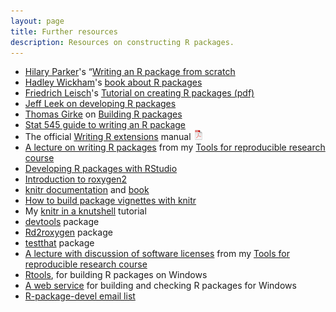 ```yaml
---
layout: page
title: Further resources
description: Resources on constructing R packages.
---
```


- [Hilary Parker](http://hillaryparker.com)'s
  &ldquo;[Writing an R package from scratch](http://hilaryparker.com/2014/04/29/writing-an-r-package-from-scratch/)
- [Hadley Wickham](http://had.co.nz/)'s [book about R packages](http://r-pkgs.had.co.nz/)
- [Friedrich Leisch](http://www.statistik.lmu.de/~leisch/)'s [Tutorial on creating R packages (pdf)](http://cran.r-project.org/doc/contrib/Leisch-CreatingPackages.pdf)
- [Jeff Leek on developing R packages](https://github.com/jtleek/rpackages)
- [Thomas Girke](http://girke.bioinformatics.ucr.edu/) on [Building R packages](http://manuals.bioinformatics.ucr.edu/home/programming-in-r#TOC-Building-R-Packages)
- [Stat 545 guide to writing an R package](http://stat545-ubc.github.io/packages00_index.html)
- The official
  [Writing R extensions](http://cran.r-project.org/doc/manuals/r-release/R-exts.html)
  manual [![pdf icon](icons/pdf-icon.png)](http://cran.r-project.org/doc/manuals/r-release/R-exts.pdf)
- [A lecture on writing R packages](http://kbroman.org/Tools4RR/assets/lectures/08_rpack_withnotes.pdf)
  from my [Tools for reproducible research course](http://kbroman.org/Tools4RR/)
- [Developing R packages with RStudio](https://support.rstudio.com/hc/en-us/articles/200486488-Developing-Packages-with-RStudio)
- [Introduction to roxygen2](http://cran.r-project.org/web/packages/roxygen2/vignettes/roxygen2.html)
- [knitr documentation](http://yihui.name/knitr/) and
  [book](http://www.amazon.com/exec/obidos/ASIN/1482203537/7210-20)
- [How to build package vignettes with knitr](http://yihui.name/knitr/demo/vignette/)
- My [knitr in a knutshell](http://kbroman.org/knitr_knutshell) tutorial
- [devtools](https://github.com/hadley/devtools) package
- [Rd2roxygen](https://github.com/yihui/Rd2roxygen) package
- [testthat](https://github.com/hadley/testthat) package
- [A lecture with discussion of software licenses](http://kbroman.org/Tools4RR/assets/lectures/15_licenses_withnotes.pdf)
  from my [Tools for reproducible research course](http://kbroman.org/Tools4RR/)
- [Rtools](http://cran.us.r-project.org/bin/windows/Rtools/), for
  building R packages on Windows
- [A web service](http://win-builder.r-project.org/) for building and
  checking R packages for Windows
- [R-package-devel email list](https://stat.ethz.ch/mailman/listinfo/r-package-devel)
